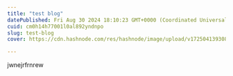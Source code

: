 ```yaml
---
title: "test blog"
datePublished: Fri Aug 30 2024 18:10:23 GMT+0000 (Coordinated Universal Time)
cuid: cm0h14h77001l0al892yndnpo
slug: test-blog
cover: https://cdn.hashnode.com/res/hashnode/image/upload/v1725041393081/7a3b90c5-4389-4281-bddb-e829eb4bdf79.jpeg

---
```


jwnejrfrnrew